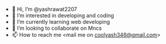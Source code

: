 - 👋 Hi, I’m @yashrawat2207
- 👀 I’m interested in developing and coding
- 🌱 I’m currently learning web developing
- 💞️ I’m looking to collaborate on Mncs
- 📫 How to reach me <mail me on coolyash346@gmail.com>

<!---
yashrawat2207/yashrawat2207 is a ✨ special ✨ repository because its `README.md` (this file) appears on your GitHub profile.
You can click the Preview link to take a look at your changes.
--->
